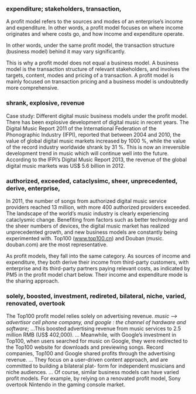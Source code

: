 ### expenditure; stakeholders, transaction, 
A profit model refers to the sources and modes of an enterprise’s income and expenditure. In other words, a profit model focuses on where income originates and where costs go, and how income and expenditure operate.

In other words, under the same profit model, the transaction structure (business model) behind it may vary significantly.

This is why a profit model does not equal a business model. A business model is
the transaction structure of relevant stakeholders, and involves the targets, content, modes and pricing of a transaction. A profit model is mainly focused on transaction pricing and a business model is undoubtedly more comprehensive.

### shrank, explosive, revenue
Case study: Different digital music business models under the profit model. There has been explosive development of digital music in recent years. The Digital Music Report 2011 of the International Federation of the Phonographic Industry (IFPI), reported that between 2004 and 2010, the value of global digital music markets increased by 1000 %, while the value of the record industry worldwide shrank by 31 %. This is now an irreversible development trend in music which will continue well into the future. According to the IFPI’s Digital Music Report 2013, the revenue of the global digital music markets was US$ 5.6 billion in 2012.



### authorized, exceeded, cataclysimc, sheer, unprecedented, derive, enterprise,
In 2011, the number of songs from authorized digital music service providers
reached 13 million, with more 400 authorized providers exceeded. The landscape of the world’s music industry is clearly experiencing cataclysmic change. Benefiting from factors such as better technology and the sheer numbers of devices, the digital music market has realized unprecedented growth, and new business models are constantly being experimented with. Top100 (www.top100.cn) and Douban (music. douban.com) are the most representative.

As profit models, they fall into the same category. As sources of income and expenditure, they both derive their income from third-party customers, with enterprise and its third-party partners paying relevant costs, as indicated by PM5 in the profit model chart below. Their income and expenditure mode is the sharing approach.

### solely, boosted, investment, redireted, bilateral, niche, varied, renovated, overtook
The Top100 profit model relies solely on advertising revenue. *music --> advertisor cell phone company, and google : the channel of hardware and software*;   ...This boosted advertising revenue from music services to 2.5 million RMB (US\$ 402,000). ... Meanwhile, with Google’s investment in Top100, when users searched for music on Google, they were redirected to the Top100 website for downloads and previewing songs. Record companies, Top100 and Google shared profits through the advertising revenue.
...
They focus on a user-driven content approach, and are committed to building a bilateral plat- form for independent musicians and niche audiences.
...
Of course, similar business models can have varied profit models. For example,
by relying on a renovated profit model, Sony overtook Nintendo in the gaming console market.